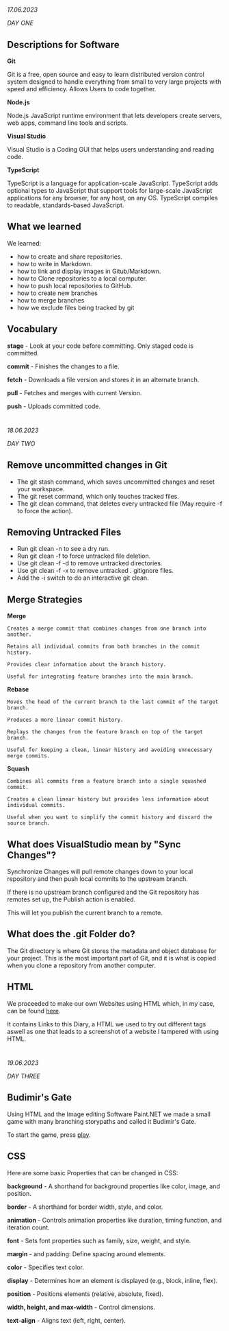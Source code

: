 #

*17.06.2023*

*DAY ONE*

## Descriptions for Software

**Git**

Git is a free, open source and easy to learn distributed version control system designed to handle everything from small to very large projects with speed and efficiency. Allows Users to code together.

**Node.js**

Node.js JavaScript runtime environment that lets developers create servers, web apps, command line tools and scripts.

**Visual Studio**

Visual Studio is a Coding GUI that helps users understanding and reading code.

**TypeScript**

TypeScript is a language for application-scale JavaScript. TypeScript adds optional types to JavaScript that support tools for large-scale JavaScript           applications for any browser, for any host, on any OS. 
TypeScript compiles to readable, standards-based JavaScript.

## What we learned

We learned:
- how to create and share repositories.
- how to write in Markdown.
- how to link and display images in Gitub/Markdown.
- how to Clone repositories to a local computer.
- how to push local repositories to GitHub.
- how to create new branches
- how to merge branches
- how we exclude files being tracked by git
  

## Vocabulary

**stage** - Look at your code before committing. Only staged code is committed.

**commit** - Finishes the changes to a file.

**fetch** - Downloads a file version and stores it in an alternate branch.

**pull** - Fetches and merges with current Version.

**push** - Uploads committed code.

#
 
*18.06.2023*

*DAY TWO*

## Remove uncommitted changes in Git

- The git stash command, which saves uncommitted changes and reset your workspace.
- The git reset command, which only touches tracked files.
- The git clean command, that deletes every untracked file (May require -f to force the action).

## Removing Untracked Files
- Run git clean -n to see a dry run.
- Run git clean -f to force untracked file deletion.
- Use git clean -f -d to remove untracked directories.
- Use git clean -f -x to remove untracked . gitignore files.
- Add the -i switch to do an interactive git clean.

## Merge Strategies

**Merge**

    Creates a merge commit that combines changes from one branch into another.
  
    Retains all individual commits from both branches in the commit history.
  
    Provides clear information about the branch history.
  
    Useful for integrating feature branches into the main branch.

**Rebase**

    Moves the head of the current branch to the last commit of the target branch.
  
    Produces a more linear commit history.
  
    Replays the changes from the feature branch on top of the target branch.
  
    Useful for keeping a clean, linear history and avoiding unnecessary merge commits.

**Squash**

    Combines all commits from a feature branch into a single squashed commit.
  
    Creates a clean linear history but provides less information about individual commits.
  
    Useful when you want to simplify the commit history and discard the source branch.

## What does VisualStudio mean by "Sync Changes"?

Synchronize Changes will pull remote changes down to your local repository and then push local commits to the upstream branch.

If there is no upstream branch configured and the Git repository has remotes set up, the Publish action is enabled.

This will let you publish the current branch to a remote.

## What does the .git Folder do?
  
The Git directory is where Git stores the metadata and object database for your project. 
This is the most important part of Git, and it is what is copied when you clone a repository from another computer.

## HTML

We proceeded to make our own Websites using HTML which, in my case, can be found [here](https://rbnsky.github.io/Code1/).

It contains Links to this Diary, a HTML we used to try out different tags aswell as one that leads to a screenshot of a website I tampered with using HTML.

#

*19.06.2023*

*DAY THREE*

## Budimir's Gate

Using HTML and the Image editing Software Paint.NET we made a small game with many branching storypaths and called it Budimir's Gate.

To start the game, press [play](https://matbudimir.github.io/0Sugar/Branchgame/index.html).

## CSS

Here are some basic Properties that can be changed in CSS:

**background** - A shorthand for background properties like color, image, and position.

**border** - A shorthand for border width, style, and color.

**animation** - Controls animation properties like duration, timing function, and iteration count.

**font** - Sets font properties such as family, size, weight, and style.

**margin** - and padding: Define spacing around elements.

**color** - Specifies text color.

**display** - Determines how an element is displayed (e.g., block, inline, flex).

**position** - Positions elements (relative, absolute, fixed).

**width, height, and max-width** - Control dimensions.

**text-align** - Aligns text (left, right, center).











